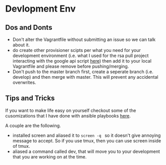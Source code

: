 # Devlopment Env

## Dos and Donts

* Don't alter the Vagrantfile without submitting an issue so we can talk about it.
* do create other provisioner scipts per what you need for your development environment (i.e. what I used for the rsa pull project interacting with the google api script [here](./ansible_prov/prov-google_api.yml)) then add it to your local Vagrantfile and please remove before pushing/merging.
* Don't push to the master branch first, create a seperate branch (i.e. develop) and then merge with master. This will prevent any accidental overwrites.

## Tips and Tricks

If you want to make life easy on yourself checkout some of the cusomizations that I have done with ansible playbooks [here](./ansible_prov/).

A couple are the following.
* installed screen and aliased it to `screen -q ` so it doesn't give annoying message to accept. So if you use tmux, then you can use screen inside of tmux.
* aliased a command called dev, that will move you to your development that you are working on at the time.
